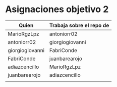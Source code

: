 # Asignaciones objetivo 2

| Quien           | Trabaja sobre el repo de |
|-----------------|--------------------------|
| MarioRgzLpz     | antoniorr02              |
| antoniorr02     | giorgiogiovanni          |
| giorgiogiovanni | FabriConde               |
| FabriConde      | juanbarearojo            |
| adiazcencillo   | MarioRgzLpz              |
| juanbarearojo   | adiazcencillo            |
|                 |                          |
